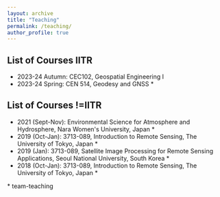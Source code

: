 ```yaml
---
layout: archive
title: "Teaching"
permalink: /teaching/
author_profile: true
---
```



## List of Courses IITR
* 2023-24 Autumn: CEC102, Geospatial Engineering I
* 2023-24 Spring: CEN 514, Geodesy and GNSS $*$

## List of Courses !=IITR
* 2021 (Sept-Nov): Environmental Science for Atmosphere and Hydrosphere, Nara Women's University, Japan $*$
* 2019 (Oct-Jan): 3713-089, Introduction to Remote Sensing, The University of Tokyo, Japan $*$
* 2019 (Jan): 3713-089, Satellite Image Processing for Remote Sensing Applications, Seoul National University, South Korea $*$
* 2018 (Oct-Jan): 3713-089, Introduction to Remote Sensing, The University of Tokyo, Japan $*$


$*$ team-teaching 